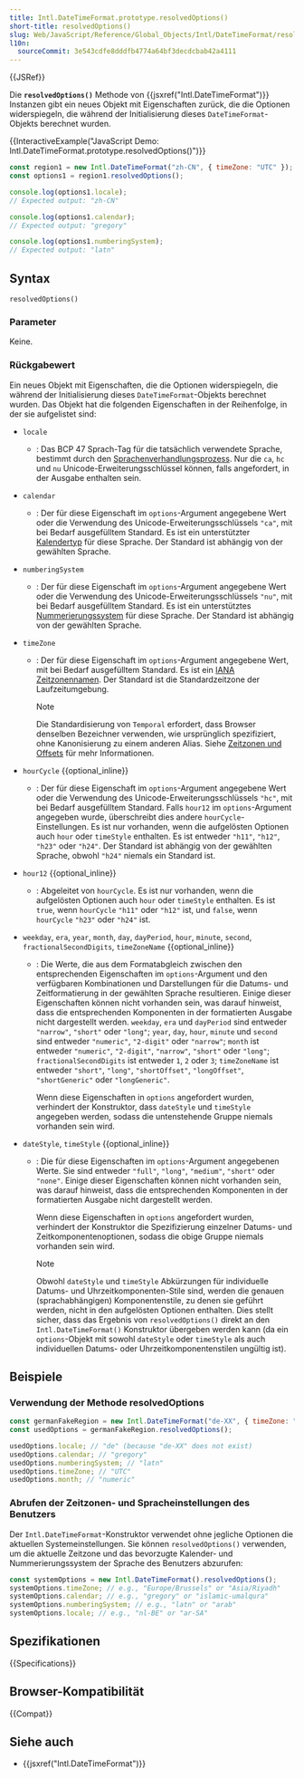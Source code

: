 ```yaml
---
title: Intl.DateTimeFormat.prototype.resolvedOptions()
short-title: resolvedOptions()
slug: Web/JavaScript/Reference/Global_Objects/Intl/DateTimeFormat/resolvedOptions
l10n:
  sourceCommit: 3e543cdfe8dddfb4774a64bf3decdcbab42a4111
---
```


{{JSRef}}

Die **`resolvedOptions()`** Methode von {{jsxref("Intl.DateTimeFormat")}} Instanzen gibt ein neues Objekt mit Eigenschaften zurück, die die Optionen widerspiegeln, die während der Initialisierung dieses `DateTimeFormat`-Objekts berechnet wurden.

{{InteractiveExample("JavaScript Demo: Intl.DateTimeFormat.prototype.resolvedOptions()")}}

```js interactive-example
const region1 = new Intl.DateTimeFormat("zh-CN", { timeZone: "UTC" });
const options1 = region1.resolvedOptions();

console.log(options1.locale);
// Expected output: "zh-CN"

console.log(options1.calendar);
// Expected output: "gregory"

console.log(options1.numberingSystem);
// Expected output: "latn"
```

## Syntax

```js-nolint
resolvedOptions()
```

### Parameter

Keine.

### Rückgabewert

Ein neues Objekt mit Eigenschaften, die die Optionen widerspiegeln, die während der Initialisierung dieses `DateTimeFormat`-Objekts berechnet wurden. Das Objekt hat die folgenden Eigenschaften in der Reihenfolge, in der sie aufgelistet sind:

- `locale`
  - : Das BCP 47 Sprach-Tag für die tatsächlich verwendete Sprache, bestimmt durch den [Sprachenverhandlungsprozess](/de/docs/Web/JavaScript/Reference/Global_Objects/Intl#locale_identification_and_negotiation). Nur die `ca`, `hc` und `nu` Unicode-Erweiterungsschlüssel können, falls angefordert, in der Ausgabe enthalten sein.
- `calendar`
  - : Der für diese Eigenschaft im `options`-Argument angegebene Wert oder die Verwendung des Unicode-Erweiterungsschlüssels `"ca"`, mit bei Bedarf ausgefülltem Standard. Es ist ein unterstützter [Kalendertyp](/de/docs/Web/JavaScript/Reference/Global_Objects/Intl/supportedValuesOf#supported_calendar_types) für diese Sprache. Der Standard ist abhängig von der gewählten Sprache.
- `numberingSystem`
  - : Der für diese Eigenschaft im `options`-Argument angegebene Wert oder die Verwendung des Unicode-Erweiterungsschlüssels `"nu"`, mit bei Bedarf ausgefülltem Standard. Es ist ein unterstütztes [Nummerierungssystem](/de/docs/Web/JavaScript/Reference/Global_Objects/Intl/supportedValuesOf#supported_numbering_system_types) für diese Sprache. Der Standard ist abhängig von der gewählten Sprache.
- `timeZone`

  - : Der für diese Eigenschaft im `options`-Argument angegebene Wert, mit bei Bedarf ausgefülltem Standard. Es ist ein [IANA Zeitzonennamen](/de/docs/Web/JavaScript/Reference/Global_Objects/Temporal/ZonedDateTime#time_zones_and_offsets). Der Standard ist die Standardzeitzone der Laufzeitumgebung.

    > [!NOTE]
    > Die Standardisierung von `Temporal` erfordert, dass Browser denselben Bezeichner verwenden, wie ursprünglich spezifiziert, ohne Kanonisierung zu einem anderen Alias. Siehe [Zeitzonen und Offsets](/de/docs/Web/JavaScript/Reference/Global_Objects/Temporal/ZonedDateTime#time_zones_and_offsets) für mehr Informationen.

- `hourCycle` {{optional_inline}}
  - : Der für diese Eigenschaft im `options`-Argument angegebene Wert oder die Verwendung des Unicode-Erweiterungsschlüssels `"hc"`, mit bei Bedarf ausgefülltem Standard. Falls `hour12` im `options`-Argument angegeben wurde, überschreibt dies andere `hourCycle`-Einstellungen. Es ist nur vorhanden, wenn die aufgelösten Optionen auch `hour` oder `timeStyle` enthalten. Es ist entweder `"h11"`, `"h12"`, `"h23"` oder `"h24"`. Der Standard ist abhängig von der gewählten Sprache, obwohl `"h24"` niemals ein Standard ist.
- `hour12` {{optional_inline}}
  - : Abgeleitet von `hourCycle`. Es ist nur vorhanden, wenn die aufgelösten Optionen auch `hour` oder `timeStyle` enthalten. Es ist `true`, wenn `hourCycle` `"h11"` oder `"h12"` ist, und `false`, wenn `hourCycle` `"h23"` oder `"h24"` ist.
- `weekday`, `era`, `year`, `month`, `day`, `dayPeriod`, `hour`, `minute`, `second`, `fractionalSecondDigits`, `timeZoneName` {{optional_inline}}

  - : Die Werte, die aus dem Formatabgleich zwischen den entsprechenden Eigenschaften im `options`-Argument und den verfügbaren Kombinationen und Darstellungen für die Datums- und Zeitformatierung in der gewählten Sprache resultieren. Einige dieser Eigenschaften können nicht vorhanden sein, was darauf hinweist, dass die entsprechenden Komponenten in der formatierten Ausgabe nicht dargestellt werden. `weekday`, `era` und `dayPeriod` sind entweder `"narrow"`, `"short"` oder `"long"`; `year`, `day`, `hour`, `minute` und `second` sind entweder `"numeric"`, `"2-digit"` oder `"narrow"`; `month` ist entweder `"numeric"`, `"2-digit"`, `"narrow"`, `"short"` oder `"long"`; `fractionalSecondDigits` ist entweder `1`, `2` oder `3`; `timeZoneName` ist entweder `"short"`, `"long"`, `"shortOffset"`, `"longOffset"`, `"shortGeneric"` oder `"longGeneric"`.

    Wenn diese Eigenschaften in `options` angefordert wurden, verhindert der Konstruktor, dass `dateStyle` und `timeStyle` angegeben werden, sodass die untenstehende Gruppe niemals vorhanden sein wird.

- `dateStyle`, `timeStyle` {{optional_inline}}

  - : Die für diese Eigenschaften im `options`-Argument angegebenen Werte. Sie sind entweder `"full"`, `"long"`, `"medium"`, `"short"` oder `"none"`. Einige dieser Eigenschaften können nicht vorhanden sein, was darauf hinweist, dass die entsprechenden Komponenten in der formatierten Ausgabe nicht dargestellt werden.

    Wenn diese Eigenschaften in `options` angefordert wurden, verhindert der Konstruktor die Spezifizierung einzelner Datums- und Zeitkomponentenoptionen, sodass die obige Gruppe niemals vorhanden sein wird.

    > [!NOTE]
    > Obwohl `dateStyle` und `timeStyle` Abkürzungen für individuelle Datums- und Uhrzeitkomponenten-Stile sind, werden die genauen (sprachabhängigen) Komponentenstile, zu denen sie geführt werden, nicht in den aufgelösten Optionen enthalten. Dies stellt sicher, dass das Ergebnis von `resolvedOptions()` direkt an den `Intl.DateTimeFormat()` Konstruktor übergeben werden kann (da ein `options`-Objekt mit sowohl `dateStyle` oder `timeStyle` als auch individuellen Datums- oder Uhrzeitkomponentenstilen ungültig ist).

## Beispiele

### Verwendung der Methode resolvedOptions

```js
const germanFakeRegion = new Intl.DateTimeFormat("de-XX", { timeZone: "UTC" });
const usedOptions = germanFakeRegion.resolvedOptions();

usedOptions.locale; // "de" (because "de-XX" does not exist)
usedOptions.calendar; // "gregory"
usedOptions.numberingSystem; // "latn"
usedOptions.timeZone; // "UTC"
usedOptions.month; // "numeric"
```

### Abrufen der Zeitzonen- und Spracheinstellungen des Benutzers

Der `Intl.DateTimeFormat`-Konstruktor verwendet ohne jegliche Optionen die aktuellen Systemeinstellungen. Sie können `resolvedOptions()` verwenden, um die aktuelle Zeitzone und das bevorzugte Kalender- und Nummerierungssystem der Sprache des Benutzers abzurufen:

```js
const systemOptions = new Intl.DateTimeFormat().resolvedOptions();
systemOptions.timeZone; // e.g., "Europe/Brussels" or "Asia/Riyadh"
systemOptions.calendar; // e.g., "gregory" or "islamic-umalqura"
systemOptions.numberingSystem; // e.g., "latn" or "arab"
systemOptions.locale; // e.g., "nl-BE" or "ar-SA"
```

## Spezifikationen

{{Specifications}}

## Browser-Kompatibilität

{{Compat}}

## Siehe auch

- {{jsxref("Intl.DateTimeFormat")}}
